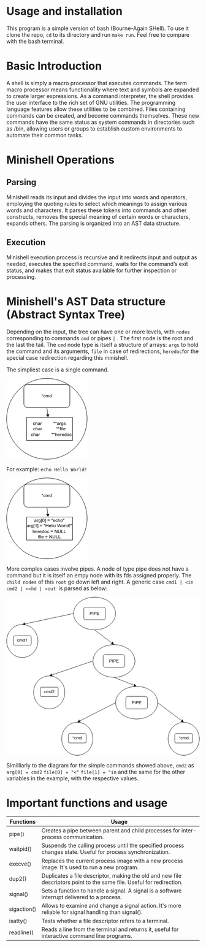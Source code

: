 # Usage and installation
This program is a simple version of bash (Bourne-Again SHell). To use it clone the repo, `cd` to its directory and run `make run`. 
Feel free to compare with the bash terminal.

# Basic Introduction
A shell is simply a macro processor that executes commands. The term macro processor means functionality where text and symbols are
expanded to create larger expressions. As a command interpreter, the shell provides the user interface to the rich set of GNU utilities.
The programming language features allow these utilities to be combined. Files containing commands can be created, and become commands themselves.
These new commands have the same status as system commands in directories such as /bin, allowing users or groups to establish custom
environments to automate their common tasks.

# Minishell Operations
## Parsing
Minishell reads its input and divides the input into words and operators, employing the quoting rules to select which meanings to assign various words
and characters.
It parses these tokens into commands and other constructs, removes the special meaning of certain words or characters, expands others. The parsing
is organized into an AST data structure.

## Execution
Minishell execution process is recursive and it  redirects input and output as needed, executes the specified command, waits for the command’s 
exit status, and makes that exit status available for further inspection or processing.

# Minishell's AST Data structure (Abstract Syntax Tree)
Depending on the input, the tree can have one or more levels, with `nodes` corresponding to commands `cmd` or pipes `|` . 
The first node is the root and the last the tail. 
The `cmd` node type is itself a structure of arrays: `args` to hold the command and its arguments, 
`file` in case of redirections, `heredoc`for the special case redirection regarding this minishell.

The simpliest case is a single command.

![simple_node](simple_node.png)

For example: `echo Hello World!`

![simple_example](simple_example.png)

More complex cases involve pipes. A node of type pipe does not have a command but it is itself an empy node with its fds assigned properly.
The `child nodes` of this `root` go down left and right. A generic case `cmd1 | <in cmd2 | <<hd | >out `is parsed as below:

![complex_example](complex_example.png)

Similliarly to the diagram for the simple commands showed above, `cmd2` as `arg[0] = cmd2` `file[0] = "<"` `file[1] = "in` and the same for the other variables in the example, with the respective values.

# Important functions and usage

| Functions |               Usage                  |
| --------- | ------------------------------------ |
| pipe()    | Creates a pipe between parent and child processes for inter-process communication. |
| waitpid() | Suspends the calling process until the specified process changes state. Useful for process synchronization. |
| execve()  | Replaces the current process image with a new process image. It's used to run a new program. |
| dup2()    | Duplicates a file descriptor, making the old and new file descriptors point to the same file. Useful for redirection. |
| signal()  | Sets a function to handle a signal. A signal is a software interrupt delivered to a process. |
| sigaction() | Allows to examine and change a signal action. It's more reliable for signal handling than signal(). |
| isatty()  | Tests whether a file descriptor refers to a terminal. |
| readline() | Reads a line from the terminal and returns it, useful for interactive command line programs. |


